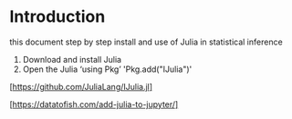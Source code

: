 # Introduction

this document step by step install and use of Julia in statistical inference

1. Download and install Julia
2. Open the Julia
    ‘using Pkg’
    'Pkg.add("IJulia")'
    
[https://github.com/JuliaLang/IJulia.jl]

[https://datatofish.com/add-julia-to-jupyter/]
